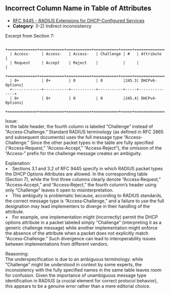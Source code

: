 ## Incorrect Column Name in Table of Attributes

- [RFC 9445 - RADIUS Extensions for DHCP-Configured Services](https://www.rfc-editor.org/rfc/rfc9445)
- **Category**: (I-2) Indirect inconsistency

Excerpt from Section 7:
```
  +=============+===========+===========+===========+=====+===============+
  | Access- 	| Access-   | Access-   | Challenge | #   | Attribute     |
  | Request 	| Accept	| Reject	|       	| 	  |           	  |
  +=============+===========+===========+===========+=====+===============+
  | 0+      	| 0+    	| 0     	| 0     	|245.3| DHCPv6-Options|
  +-------------+-----------+-----------+-----------+-----+---------------+
  | 0+      	| 0+    	| 0     	| 0     	|245.4| DHCPv4-Options|
  +=============+===========+===========+===========+=====+===============+
```

Issue:  
In the table header, the fourth column is labeled “Challenge” instead of “Access‐Challenge.” Standard RADIUS terminology (as defined in RFC 2865 and subsequent documents) uses the full message type “Access‐Challenge.” Since the other packet types in the table are fully specified (“Access‐Request,” “Access‐Accept,” “Access‐Reject”), the omission of the “Access‐” prefix for the challenge message creates an ambiguity.

Explanation:  
• Sections 3.1 and 3.2 of RFC 9445 specify in which RADIUS packet types the DHCP Options Attributes are allowed. In the corresponding table (Section 7), while the first three columns clearly denote “Access‐Request,” “Access‐Accept,” and “Access‐Reject,” the fourth column’s header using only “Challenge” leaves it open to misinterpretation.  
• This ambiguity is problematic because, according to RADIUS standards, the correct message type is “Access‐Challenge,” and a failure to use the full designation may lead implementers to diverge in their handling of the attribute.  
• For example, one implementation might (incorrectly) permit the DHCP options attribute in a packet labeled simply “Challenge” (interpreting it as a generic challenge message) while another implementation might enforce the absence of the attribute when a packet does not explicitly match “Access‐Challenge.” Such divergence can lead to interoperability issues between implementations from different vendors.

Reasoning:  
The underspecification is due to an ambiguous terminology: while “Challenge” might be understood in context by some experts, the inconsistency with the fully specified names in the same table leaves room for confusion. Given the importance of unambiguous message type identification in RADIUS (a crucial element for correct protocol behavior), this appears to be a genuine error rather than a mere editorial choice.
